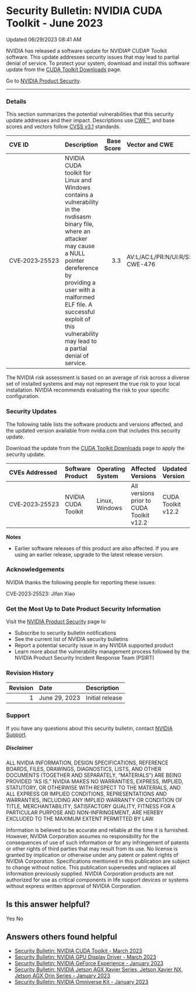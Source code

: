 

Security Bulletin: NVIDIA CUDA Toolkit - June 2023
==================================================




 Updated 06/29/2023 08:41 AM



NVIDIA has released a software update for NVIDIA® CUDA® Toolkit software. This update addresses security issues that may lead to partial denial of service. To protect your system, download and install this software update from the [CUDA Toolkit Downloads](https://developer.nvidia.com/cuda-toolkit) page.


Go to [NVIDIA Product Security](https://www.nvidia.com/security/).






---




### Details


This section summarizes the potential vulnerabilities that this security update addresses and their impact. Descriptions use [CWE™](https://cwe.mitre.org/), and base scores and vectors follow [CVSS v3.1](https://www.first.org/cvss/user-guide) standards.


| CVE ID | Description | Base Score | Vector and CWE |
|:---------------|:------------------------------------------------------------------------------------------------------------------------------------------------------------------------------------------------------------------------------------------------------------------------------------------|-------------:|:--------------------------------------------|
| CVE‑2023‑25523 | NVIDIA CUDA toolkit for Linux and Windows contains a vulnerability in the nvdisasm binary file, where an attacker may cause a NULL pointer dereference by providing a user with a malformed ELF file. A successful exploit of this vulnerability may lead to a partial denial of service. | 3.3 | AV:L/AC:L/PR:N/UI:R/S:U/C:N/I:N/A:L CWE-476 |
The NVIDIA risk assessment is based on an average of risk across a diverse set of installed systems and may not represent the true risk to your local installation. NVIDIA recommends evaluating the risk to your specific configuration.


### Security Updates


The following table lists the software products and versions affected, and the updated version available from nvidia.com that includes this security update.


Download the update from the [CUDA Toolkit Downloads](https://developer.nvidia.com/cuda-toolkit) page to apply the security update.


| CVEs Addressed | Software Product | Operating System | Affected Versions | Updated Version |
|:-----------------|:--------------------|:-------------------|:-----------------------------------------|:-------------------|
| CVE‑2023‑25523 | NVIDIA CUDA Toolkit | Linux, Windows | All versions prior to CUDA Toolkit v12.2 | CUDA Toolkit v12.2 |
**Notes**


* Earlier software releases of this product are also affected. If you are using an earlier release, upgrade to the latest release version.


### Acknowledgements


NVIDIA thanks the following people for reporting these issues:


CVE‑2023‑25523: Jifan Xiao


### Get the Most Up to Date Product Security Information


Visit the [NVIDIA Product Security](https://www.nvidia.com/security) page to


* Subscribe to security bulletin notifications
* See the current list of NVIDIA security bulletins
* Report a potential security issue in any NVIDIA supported product
* Learn more about the vulnerability management process followed by the NVIDIA Product Security Incident Response Team (PSIRT)


### Revision History


| Revision | Date | Description |
|-----------:|:--------------|:----------------|
| 1 | June 29, 2023 | Initial release |
### Support


If you have any questions about this security bulletin, contact [NVIDIA Support](https://www.nvidia.com/object/support.html).


##### Disclaimer


ALL NVIDIA INFORMATION, DESIGN SPECIFICATIONS, REFERENCE BOARDS, FILES, DRAWINGS, DIAGNOSTICS, LISTS, AND OTHER DOCUMENTS (TOGETHER AND SEPARATELY, “MATERIALS”) ARE BEING PROVIDED “AS IS.” NVIDIA MAKES NO WARRANTIES, EXPRESS, IMPLIED, STATUTORY, OR OTHERWISE WITH RESPECT TO THE MATERIALS, AND ALL EXPRESS OR IMPLIED CONDITIONS, REPRESENTATIONS AND WARRANTIES, INCLUDING ANY IMPLIED WARRANTY OR CONDITION OF TITLE, MERCHANTABILITY, SATISFACTORY QUALITY, FITNESS FOR A PARTICULAR PURPOSE AND NON-INFRINGEMENT, ARE HEREBY EXCLUDED TO THE MAXIMUM EXTENT PERMITTED BY LAW.


Information is believed to be accurate and reliable at the time it is furnished. However, NVIDIA Corporation assumes no responsibility for the consequences of use of such information or for any infringement of patents or other rights of third parties that may result from its use. No license is granted by implication or otherwise under any patent or patent rights of NVIDIA Corporation. Specifications mentioned in this publication are subject to change without notice. This publication supersedes and replaces all information previously supplied. NVIDIA Corporation products are not authorized for use as critical components in life support devices or systems without express written approval of NVIDIA Corporation.










Is this answer helpful?
-----------------------



Yes
No







Answers others found helpful
----------------------------


* [Security Bulletin: NVIDIA CUDA Toolkit - March 2023](/app/answers/detail/a_id/5446/related/1)
* [Security Bulletin: NVIDIA GPU Display Driver - March 2023](/app/answers/detail/a_id/5452/related/1)
* [Security Bulletin: NVIDIA GeForce Experience - January 2023](/app/answers/detail/a_id/5384/related/1)
* [Security Bulletin: NVIDIA Jetson AGX Xavier Series, Jetson Xavier NX, Jetson AGX Orin Series - January 2023](/app/answers/detail/a_id/5442/related/1)
* [Security Bulletin: NVIDIA Omniverse Kit - January 2023](/app/answers/detail/a_id/5418/related/1)








